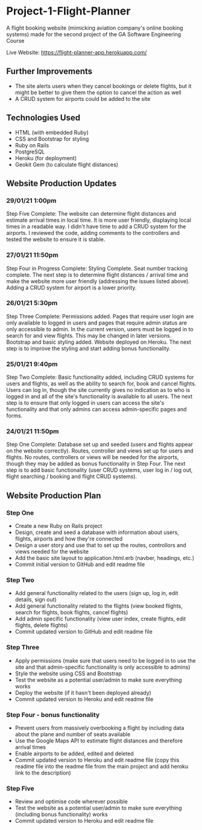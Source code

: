 # Project-1-Flight-Planner

A flight booking website (mimicking aviation company's online booking systems) made for the second project of the GA Software Engineering Course

Live Website: https://flight-planner-app.herokuapp.com/

## Further Improvements

* The site alerts users when they cancel bookings or delete flights, but it might be better to give them the option to cancel the action as well
* A CRUD system for airports could be added to the site

## Technologies Used
* HTML (with embedded Ruby)
* CSS and Bootstrap for styling
* Ruby on Rails
* PostgreSQL
* Heroku (for deployment)
* Geokit Gem (to calculate flight distances)

## Website Production Updates

### 29/01/21 1:00pm

Step Five Complete: The website can determine flight distances and estimate arrival times in local time. It is more user friendly, displaying local times in a readable way. I didn't have time to add a CRUD system for the airports. I reviewed the code, adding comments to the controllers and tested the website to ensure it is stable.

### 27/01/21 11:50pm

Step Four in Progress Complete: Styling Complete. Seat number tracking complete. The next step is to determine flight distances / arrival time and make the website more user friendly (addressing the issues listed above). Adding a CRUD system for airport is a lower priority.

### 26/01/21 5:30pm

Step Three Complete: Permissions added. Pages that require user login are only available to logged in users and pages that require admin status are only accessible to admin. In the current version, users must be logged in to search for and view flights. This may be changed in later versions. Bootstrap and basic styling added. Website deployed on Heroku. The next step is to improve the styling and start adding bonus functionality.

### 25/01/21 9:40pm

Step Two Complete: Basic functionality added, including CRUD systems for users and flights, as well as the ability to search for, book and cancel flights. Users can log in, though the site currently gives no indication as to who is logged in and all of the site's functionality is available to all users. The next step is to ensure that only logged in users can access the site's functionality and that only admins can access admin-specific pages and forms.

### 24/01/21 11:50pm

Step One Complete: Database set up and seeded (users and flights appear on the website correctly). Routes, controller and views set up for users and flights. No routes, controllers or views will be needed for the airports, though they may be added as bonus functionality in Step Four. The next step is to add basic functionality (user CRUD systems, user log in / log out, flight searching / booking and flight CRUD systems).

## Website Production Plan

### Step One
* Create a new Ruby on Rails project
* Design, create and seed a database with information about users, flights, airports and how they're connected
* Design a user story and use that to set up the routes, controllors and views needed for the website
* Add the basic site layout to application.html.erb (navber, headings, etc.)
* Commit initial version to GitHub and edit readme file

### Step Two
* Add general functionality related to the users (sign up, log in, edit details, sign out)
* Add general functionality related to the flights (view booked flights, search for flights, book flights, cancel flights)
* Add admin specific functionality (view user index, create flights, edit flights, delete flights)
* Commit updated version to GitHub and edit readme file

### Step Three
* Apply permissions (make sure that users need to be logged in to use the site and that admin-specific functionality is only accessible to admins)
* Style the website using CSS and Bootstrap
* Test the website as a potential user/admin to make sure everything works
* Deploy the website (if it hasn't been deployed already)
* Commit updated version to Heroku and edit readme file

### Step Four - bonus functionality
* Prevent users from massively overbooking a flight by including data about the plane and number of seats available
* Use the Google Maps API to estimate flight distances and therefore arrival times
* Enable airports to be added, edited and deleted
* Commit updated version to Heroku and edit readme file (copy this readme file into the readme file from the main project and add heroku link to the description)

### Step Five
* Review and optimise code wherever possible
* Test the website as a potential user/admin to make sure everything (including bonus functionality) works
* Commit updated version to Heroku and edit readme file
